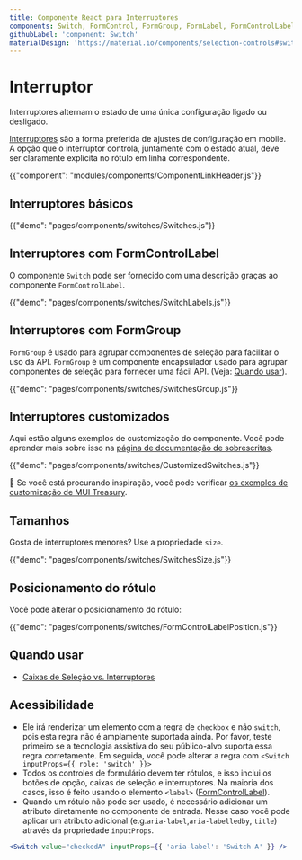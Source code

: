 ```yaml
---
title: Componente React para Interruptores
components: Switch, FormControl, FormGroup, FormLabel, FormControlLabel
githubLabel: 'component: Switch'
materialDesign: 'https://material.io/components/selection-controls#switches'
---
```


# Interruptor

<p class="description">Interruptores alternam o estado de uma única configuração ligado ou desligado.</p>

[Interruptores](https://material.io/design/components/selection-controls.html#switches) são a forma preferida de ajustes de configuração em mobile. A opção que o interruptor controla, juntamente com o estado atual, deve ser claramente explícita no rótulo em linha correspondente.

{{"component": "modules/components/ComponentLinkHeader.js"}}

## Interruptores básicos

{{"demo": "pages/components/switches/Switches.js"}}

## Interruptores com FormControlLabel

O componente `Switch` pode ser fornecido com uma descrição graças ao componente `FormControlLabel`.

{{"demo": "pages/components/switches/SwitchLabels.js"}}

## Interruptores com FormGroup

`FormGroup` é usado para agrupar componentes de seleção para facilitar o uso da API. `FormGroup` é um componente encapsulador usado para agrupar componentes de seleção para fornecer uma fácil API. (Veja: [Quando usar](#when-to-use)).

{{"demo": "pages/components/switches/SwitchesGroup.js"}}

## Interruptores customizados

Aqui estão alguns exemplos de customização do componente. Você pode aprender mais sobre isso na [página de documentação de sobrescritas](/customization/components/).

{{"demo": "pages/components/switches/CustomizedSwitches.js"}}

🎨 Se você está procurando inspiração, você pode verificar [os exemplos de customização de MUI Treasury](https://mui-treasury.com/styles/switch).

## Tamanhos

Gosta de interruptores menores? Use a propriedade `size`.

{{"demo": "pages/components/switches/SwitchesSize.js"}}

## Posicionamento do rótulo

Você pode alterar o posicionamento do rótulo:

{{"demo": "pages/components/switches/FormControlLabelPosition.js"}}

## Quando usar

- [Caixas de Seleção vs. Interruptores](https://uxplanet.org/checkbox-vs-toggle-switch-7fc6e83f10b8)

## Acessibilidade

- Ele irá renderizar um elemento com a regra de `checkbox` e não `switch`, pois esta regra não é amplamente suportada ainda. Por favor, teste primeiro se a tecnologia assistiva do seu público-alvo suporta essa regra corretamente. Em seguida, você pode alterar a regra com `<Switch inputProps={{ role: 'switch' }}>`
- Todos os controles de formulário devem ter rótulos, e isso inclui os botões de opção, caixas de seleção e interruptores. Na maioria dos casos, isso é feito usando o elemento `<label>` ([FormControlLabel](/api/form-control-label/)).
- Quando um rótulo não pode ser usado, é necessário adicionar um atributo diretamente no componente de entrada. Nesse caso você pode aplicar um atributo adicional (e.g.`aria-label`,`aria-labelledby`, `title`) através da propriedade `inputProps`.

```jsx
<Switch value="checkedA" inputProps={{ 'aria-label': 'Switch A' }} />
```
